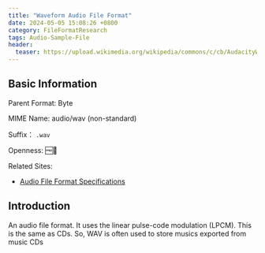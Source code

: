 ```yaml
---
title: "Waveform Audio File Format"
date: 2024-05-05 15:08:26 +0800
category: FileFormatResearch
tags: Audio-Sample-File
header:
  teaser: https://upload.wikimedia.org/wikipedia/commons/c/cb/AudacityWAV.png
---
```


## Basic Information

Parent Format: Byte

MIME Name: audio/wav (non-standard)

Suffix： `.wav`

Openness: 🆓📖

Related Sites:

* [Audio File Format Specifications](https://www.mmsp.ece.mcgill.ca/Documents/AudioFormats/WAVE/WAVE.html)

## Introduction

An audio file format. It uses the linear pulse-code modulation (LPCM). This is the same as CDs. So, WAV is often used to store musics exported from music CDs
